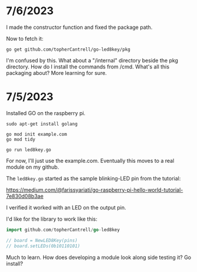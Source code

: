 # 7/6/2023

I made the constructor function and fixed the package path. 

Now to fetch it:

```
go get github.com/topherCantrell/go-led8key/pkg
```

I'm confused by this. What about a "/internal" directory beside the pkg directory. How do I
install the commands from /cmd. What's all this packaging about? More learning for sure.

# 7/5/2023

Installed GO on the raspberry pi.

```
sudo apt-get install golang

go mod init example.com
go mod tidy

go run led8key.go
```

For now, I'll just use the example.com. Eventually this moves to a real module on my github.

The `led8key.go` started as the sample blinking-LED pin from the tutorial:

https://medium.com/@farissyariati/go-raspberry-pi-hello-world-tutorial-7e830d08b3ae

I verified it worked with an LED on the output pin.

I'd like for the library to work like this:

```go
import github.com/topherCantrell/go-led8key

// board = NewLED8Key(pins)
// board.setLEDs(0b10110101)
```

Much to learn. How does developing a module look along side testing it? Go install?

